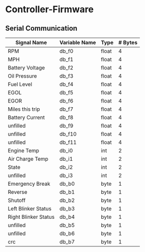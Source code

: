 # Controller-Firmware

## Serial Communication

|  **Signal Name** | **Variable Name** | **Type** | **# Bytes** |
|  ------ | ------ | ------ | ------ |
|  RPM | db_f0 | float | 4 |
|  MPH | db_f1 | float | 4 |
|  Battery Voltage | db_f2 | float  | 4 |
|  Oil Pressure | db_f3 | float | 4 |
|  Fuel Level | db_f4 | float | 4 |
|  EGOL | db_f5 | float | 4 |
|  EGOR | db_f6 | float | 4 |
|  Miles this trip | db_f7 | float | 4 |
|  Battery Current | db_f8 | float | 4 |
|  unfilled | db_f9 | float | 4 |
|  unfilled | db_f10 | float | 4 |
|  unfilled | db_f11 | float | 4 |
|  Engine Temp | db_i0 | int | 2 |
|  Air Charge Temp | db_i1 | int | 2 |
|  State | db_i2 | int | 2 |
|  unfilled | db_i3 | int | 2 |
|  Emergency Break | db_b0 | byte | 1 |
|  Reverse | db_b1 | byte | 1 |
|  Shutoff | db_b2 | byte | 1 |
|  Left Blinker Status | db_b3 | byte | 1 |
|  Right Blinker Status | db_b4 | byte | 1 |
|  unfilled | db_b5 | byte | 1 |
|  unfilled | db_b6 | byte | 1 |
|  crc | db_b7 | byte | 1 |
